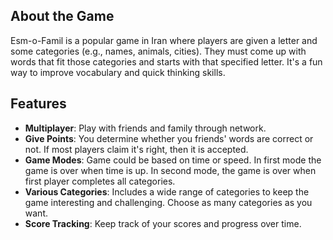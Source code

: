 ## About the Game

Esm-o-Famil is a popular game in Iran where players are given a letter and some categories (e.g., names, animals, cities). They must come up with words that fit those categories and starts with that specified letter. It's a fun way to improve vocabulary and quick thinking skills.

## Features

- **Multiplayer**: Play with friends and family through network.
- **Give Points**: You determine whether you friends' words are correct or not. If most players claim it's right, then it is accepted.
- **Game Modes**: Game could be based on time or speed. In first mode the game is over when time is up. In second mode, the game is over when first player completes all categories.
- **Various Categories**: Includes a wide range of categories to keep the game interesting and challenging. Choose as many categories as you want.
- **Score Tracking**: Keep track of your scores and progress over time.
